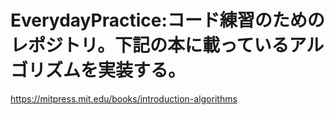 # EverydayPractice:コード練習のためのレポジトリ。下記の本に載っているアルゴリズムを実装する。
https://mitpress.mit.edu/books/introduction-algorithms
